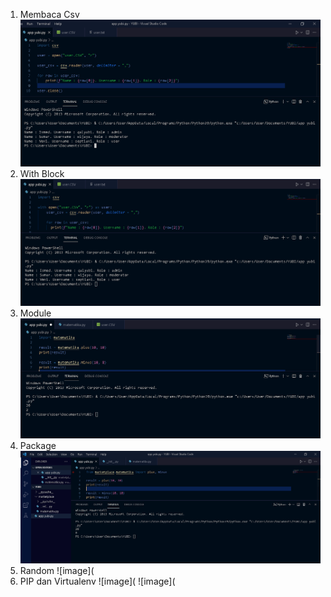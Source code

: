 1. Membaca Csv
![image](https://github.com/IsmedQalyubi/7.Python-7/blob/main/membca%20csv.PNG)
2. With Block
![image](https://github.com/IsmedQalyubi/7.Python-7/blob/main/with%20blok.PNG) 
3. Module
![image](https://github.com/IsmedQalyubi/7.Python-7/blob/main/module.PNG) 
4. Package
![image](https://github.com/IsmedQalyubi/7.Python-7/blob/main/package.PNG) 
5. Random
![image](
6. PIP dan Virtualenv
![image](
![image](
